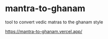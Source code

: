 # mantra-to-ghanam
tool to convert vedic matras to the ghanam style

https://mantra-to-ghanam.vercel.app/
